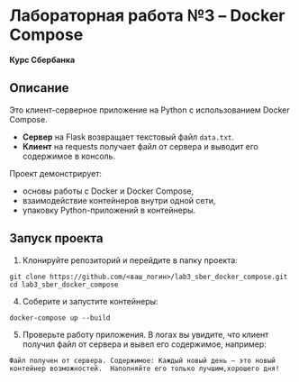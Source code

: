# Лабораторная работа №3 – Docker Compose  
**Курс Сбербанка**  

## Описание
Это клиент-серверное приложение на Python с использованием Docker Compose.  
- **Сервер** на Flask возвращает текстовый файл `data.txt`.  
- **Клиент** на requests получает файл от сервера и выводит его содержимое в консоль.  

Проект демонстрирует:  
- основы работы с Docker и Docker Compose,  
- взаимодействие контейнеров внутри одной сети,  
- упаковку Python-приложений в контейнеры.  


## Запуск проекта

1. Клонируйте репозиторий и перейдите в папку проекта:
   
`git clone https://github.com/<ваш_логин>/lab3_sber_docker_compose.git
cd lab3_sber_docker_compose`

4. Соберите и запустите контейнеры:

`docker-compose up --build`

5. Проверьте работу приложения.
В логах вы увидите, что клиент получил файл от сервера и вывел его содержимое, например:

`Файл получен от сервера. Содержимое:
Каждый новый день — это новый контейнер возможностей. 
Наполняйте его только лучшим,хорошего дня!`
